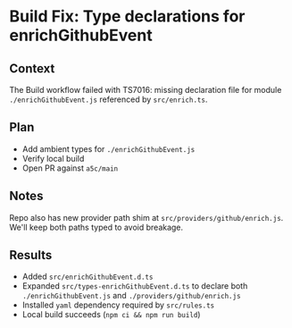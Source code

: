 # Build Fix: Type declarations for enrichGithubEvent

## Context
The Build workflow failed with TS7016: missing declaration file for module `./enrichGithubEvent.js` referenced by `src/enrich.ts`.

## Plan
- Add ambient types for `./enrichGithubEvent.js`
- Verify local build
- Open PR against `a5c/main`

## Notes
Repo also has new provider path shim at `src/providers/github/enrich.js`. We'll keep both paths typed to avoid breakage.

## Results
- Added `src/enrichGithubEvent.d.ts`
- Expanded `src/types-enrichGithubEvent.d.ts` to declare both `./enrichGithubEvent.js` and `./providers/github/enrich.js`
- Installed `yaml` dependency required by `src/rules.ts`
- Local build succeeds (`npm ci && npm run build`)
